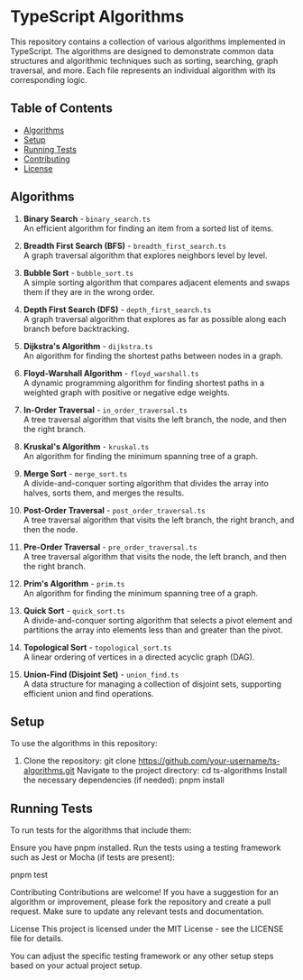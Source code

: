 # TypeScript Algorithms

This repository contains a collection of various algorithms implemented in TypeScript. The algorithms are designed to demonstrate common data structures and algorithmic techniques such as sorting, searching, graph traversal, and more. Each file represents an individual algorithm with its corresponding logic.

## Table of Contents

- [Algorithms](#algorithms)
- [Setup](#setup)
- [Running Tests](#running-tests)
- [Contributing](#contributing)
- [License](#license)

## Algorithms

1. **Binary Search** - `binary_search.ts`  
   An efficient algorithm for finding an item from a sorted list of items.
   
2. **Breadth First Search (BFS)** - `breadth_first_search.ts`  
   A graph traversal algorithm that explores neighbors level by level.

3. **Bubble Sort** - `bubble_sort.ts`  
   A simple sorting algorithm that compares adjacent elements and swaps them if they are in the wrong order.

4. **Depth First Search (DFS)** - `depth_first_search.ts`  
   A graph traversal algorithm that explores as far as possible along each branch before backtracking.

5. **Dijkstra's Algorithm** - `dijkstra.ts`  
   An algorithm for finding the shortest paths between nodes in a graph.

6. **Floyd-Warshall Algorithm** - `floyd_warshall.ts`  
   A dynamic programming algorithm for finding shortest paths in a weighted graph with positive or negative edge weights.

7. **In-Order Traversal** - `in_order_traversal.ts`  
   A tree traversal algorithm that visits the left branch, the node, and then the right branch.

8. **Kruskal's Algorithm** - `kruskal.ts`  
   An algorithm for finding the minimum spanning tree of a graph.

9. **Merge Sort** - `merge_sort.ts`  
   A divide-and-conquer sorting algorithm that divides the array into halves, sorts them, and merges the results.

10. **Post-Order Traversal** - `post_order_traversal.ts`  
    A tree traversal algorithm that visits the left branch, the right branch, and then the node.

11. **Pre-Order Traversal** - `pre_order_traversal.ts`  
    A tree traversal algorithm that visits the node, the left branch, and then the right branch.

12. **Prim's Algorithm** - `prim.ts`  
    An algorithm for finding the minimum spanning tree of a graph.

13. **Quick Sort** - `quick_sort.ts`  
    A divide-and-conquer sorting algorithm that selects a pivot element and partitions the array into elements less than and greater than the pivot.

14. **Topological Sort** - `topological_sort.ts`  
    A linear ordering of vertices in a directed acyclic graph (DAG).

15. **Union-Find (Disjoint Set)** - `union_find.ts`  
    A data structure for managing a collection of disjoint sets, supporting efficient union and find operations.

## Setup

To use the algorithms in this repository:

1. Clone the repository:
   git clone https://github.com/your-username/ts-algorithms.git
Navigate to the project directory:
   cd ts-algorithms
Install the necessary dependencies (if needed):
   pnpm install
   
## Running Tests

To run tests for the algorithms that include them:

Ensure you have pnpm installed.
Run the tests using a testing framework such as Jest or Mocha (if tests are present):

   pnpm test
   
Contributing
Contributions are welcome! If you have a suggestion for an algorithm or improvement, please fork the repository and create a pull request. Make sure to update any relevant tests and documentation.

License
This project is licensed under the MIT License - see the LICENSE file for details.

You can adjust the specific testing framework or any other setup steps based on your actual project setup.
